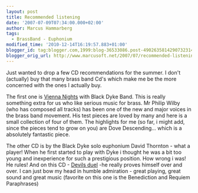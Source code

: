 ```yaml
---
layout: post
title: Recommended listening
date: '2007-07-09T07:34:00.000+02:00'
author: Marcus Hammarberg
tags:
  - BrassBand - Euphonium
modified_time: '2010-12-14T16:19:57.883+01:00'
blogger_id: tag:blogger.com,1999:blog-36533086.post-4902635814290732314
blogger_orig_url: http://www.marcusoft.net/2007/07/recommended-listening.html
---
```


Just
wanted to drop a few CD recommendations for the summer. I don't
(actually) buy that many brass band Cd's which make me be the more
concerned with the ones I actually buy.

The first one is [Vienna
Nights](http://www.4barsrest.com/reviews/cds/cd316.asp) with Black Dyke
Band. This is really something extra for us who like serious music for
brass. Mr Philip Wilby (who has composed all tracks) has been one of the
new and major voices in the brass band movement. His test pieces are
loved by many and here is a small collection of four of them.
The highlights for me (so far, i might add, since the pieces tend to
grow on you) are Dove Descending... which is a absolutely fantastic
piece.

The other CD is by the Black Dyke solo euphonium David Thornton - what a
player! When he first started to play with Dyke i thought he was a bit
too young and inexperience for such a prestigious position. How wrong i
was! He rules! And on this CD - [Devils
duel](http://www.4barsrest.com/reviews/cds/cd317.asp) -he really proves
himself over and over. I can just bow my head in humble admiration -
great playing, great sound and great music (favorite on this one is the
Benediction and Requiem Paraphrases)
